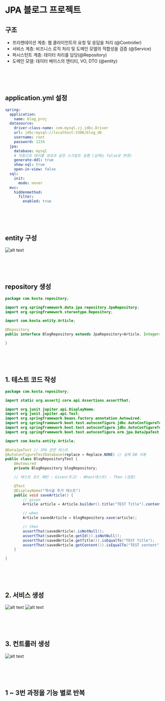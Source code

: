 # JPA 블로그 프로젝트
## 구조
- 프리젠테이션 계층: 웹 클라이언트의 요청 및 응답을 처리 (@Controller)
- 서비스 계층: 비즈니스 로직 처리 및 도메인 모델의 적합성을 검증 (@Service)
- 퍼시스턴트 계층: 데이터 처리를 담당(@Repository)
- 도메인 모델: 데이터 베이스의 엔티티, VO, DTO (@entity)

<br/>
<br/>
<br/>

## application.yml 설정
```yml
spring:
  application:
    name: blog_proj
  datasource:
    driver-class-name: com.mysql.cj.jdbc.Driver
    url: jdbc:mysql://localhost:3306/blog_db
    username: root
    password: 1234
  jpa:
    database: mysql
    # 자동으로 테이블 생성과 같은 스크립트 실행 (실제는 false로 변경)
    generate-ddl: true
    show-sql: true
    open-in-view: false
  sql:
    init:
      mode: never
  mvc:
    hiddenmethod:
      filter:
        enabled: true
```

<br/>
<br/>
<br/>

## entity 구성
![alt text](./img/image.png)

<br/>
<br/>
<br/>

## repository 생성
```java
package com.kosta.repository;

import org.springframework.data.jpa.repository.JpaRepository;
import org.springframework.stereotype.Repository;

import com.kosta.entity.Article;

@Repository
public interface BlogRepository extends JpaRepository<Article, Integer> {

}
```


<br/>
<br/>
<br/>

## 1. 테스트 코드 작성
```java
package com.kosta.repository;

import static org.assertj.core.api.Assertions.assertThat;

import org.junit.jupiter.api.DisplayName;
import org.junit.jupiter.api.Test;
import org.springframework.beans.factory.annotation.Autowired;
import org.springframework.boot.test.autoconfigure.jdbc.AutoConfigureTestDatabase;
import org.springframework.boot.test.autoconfigure.jdbc.AutoConfigureTestDatabase.Replace;
import org.springframework.boot.test.autoconfigure.orm.jpa.DataJpaTest;

import com.kosta.entity.Article;

@DataJpaTest // JPA 관련 테스트
@AutoConfigureTestDatabase(replace = Replace.NONE) // 실제 DB 사용
public class BlogRepositoryTest {
	@Autowired
	private BlogRepository blogRepository;

	// 테스트 코드 패턴 : Given(주고) - When(테스트) - Then (검증)

	@Test
	@DisplayName("게시글 추가 테스트")
	public void saveArticle() {
		// given
		Article article = Article.builder().title("TEST Title").content("TEST content").build();

		// when
		Article savedArticle = blogRepository.save(article);

		// then
		assertThat(savedArticle).isNotNull();
		assertThat(savedArticle.getId()).isNotNull();
		assertThat(savedArticle.getTitle()).isEqualTo("TEST Title");
		assertThat(savedArticle.getContent()).isEqualTo("TEST content");
	}

}
```

<br/>
<br/>
<br/>

## 2. 서비스 생성
![alt text](./img/image-1.png)
![alt text](./img/image-2.png)

<br/>
<br/>
<br/>

## 3. 컨트롤러 생성
![alt text](./img/image-3.png)

<br/>
<br/>
<br/>

## 1 ~ 3번 과정을 기능 별로 반복